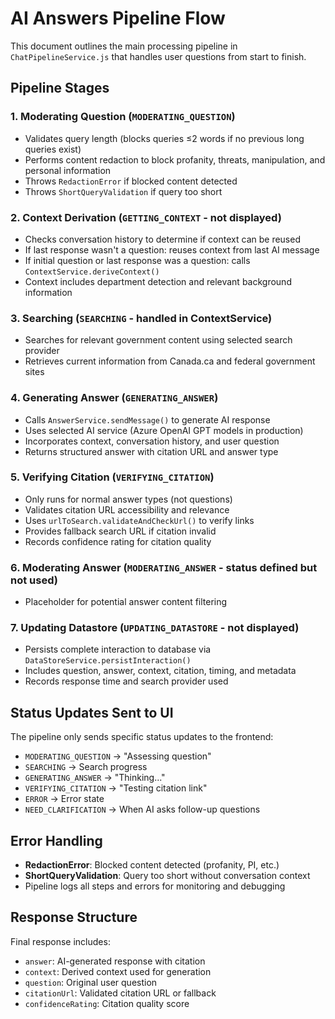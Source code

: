 # AI Answers Pipeline Flow

This document outlines the main processing pipeline in `ChatPipelineService.js` that handles user questions from start to finish.

## Pipeline Stages

### 1. **Moderating Question** (`MODERATING_QUESTION`)
- Validates query length (blocks queries ≤2 words if no previous long queries exist)
- Performs content redaction to block profanity, threats, manipulation, and personal information
- Throws `RedactionError` if blocked content detected
- Throws `ShortQueryValidation` if query too short

### 2. **Context Derivation** (`GETTING_CONTEXT` - not displayed)
- Checks conversation history to determine if context can be reused
- If last response wasn't a question: reuses context from last AI message
- If initial question or last response was a question: calls `ContextService.deriveContext()`
- Context includes department detection and relevant background information

### 3. **Searching** (`SEARCHING` - handled in ContextService)
- Searches for relevant government content using selected search provider
- Retrieves current information from Canada.ca and federal government sites

### 4. **Generating Answer** (`GENERATING_ANSWER`)
- Calls `AnswerService.sendMessage()` to generate AI response
- Uses selected AI service (Azure OpenAI GPT models in production)
- Incorporates context, conversation history, and user question
- Returns structured answer with citation URL and answer type

### 5. **Verifying Citation** (`VERIFYING_CITATION`)
- Only runs for normal answer types (not questions)
- Validates citation URL accessibility and relevance
- Uses `urlToSearch.validateAndCheckUrl()` to verify links
- Provides fallback search URL if citation invalid
- Records confidence rating for citation quality

### 6. **Moderating Answer** (`MODERATING_ANSWER` - status defined but not used)
- Placeholder for potential answer content filtering

### 7. **Updating Datastore** (`UPDATING_DATASTORE` - not displayed)
- Persists complete interaction to database via `DataStoreService.persistInteraction()`
- Includes question, answer, context, citation, timing, and metadata
- Records response time and search provider used

## Status Updates Sent to UI

The pipeline only sends specific status updates to the frontend:
- `MODERATING_QUESTION` → "Assessing question"
- `SEARCHING` → Search progress  
- `GENERATING_ANSWER` → "Thinking..."
- `VERIFYING_CITATION` → "Testing citation link"
- `ERROR` → Error state
- `NEED_CLARIFICATION` → When AI asks follow-up questions

## Error Handling

- **RedactionError**: Blocked content detected (profanity, PI, etc.)
- **ShortQueryValidation**: Query too short without conversation context
- Pipeline logs all steps and errors for monitoring and debugging

## Response Structure

Final response includes:
- `answer`: AI-generated response with citation
- `context`: Derived context used for generation  
- `question`: Original user question
- `citationUrl`: Validated citation URL or fallback
- `confidenceRating`: Citation quality score